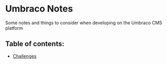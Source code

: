 # Umbraco Notes
Some notes and things to consider when developing on the Umbraco CMS platform

## Table of contents:
 - [Challenges](Challenges.md)
